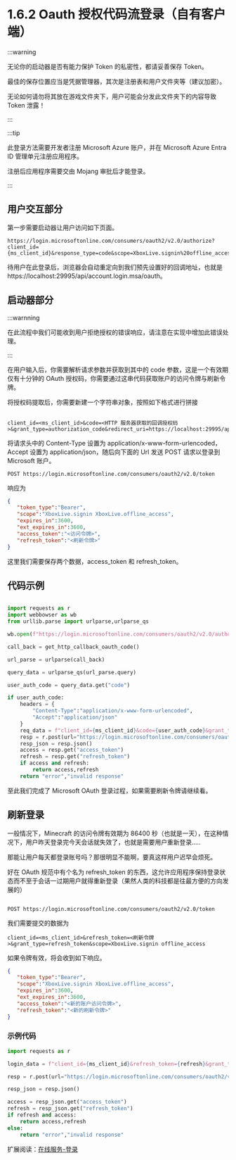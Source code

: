 # 1.6.2 Oauth 授权代码流登录（自有客户端）

:::warning

无论你的启动器是否有能力保护 Token 的私密性，都请妥善保存 Token。

最佳的保存位置应当是凭据管理器，其次是注册表和用户文件夹等（建议加密）。

无论如何请勿将其放在游戏文件夹下，用户可能会分发此文件夹下的内容导致 Token 泄露！

:::

:::tip

此登录方法需要开发者注册 Microsoft Azure 账户，并在 Microsoft Azure Entra ID 管理单元注册应用程序。

注册后应用程序需要交由 Mojang 审批后才能登录。

:::

## 用户交互部分


第一步需要启动器让用户访问如下页面。

```
https://login.microsoftonline.com/consumers/oauth2/v2.0/authorize?client_id={ms_client_id}&response_type=code&scope=XboxLive.signin%20offline_access&redirect_uri=http%3A%2F%2Flocalhost:29995/api/account.login.msa/oauth

```

待用户在此登录后，浏览器会自动重定向到我们预先设置好的回调地址，也就是 https://localhost:29995/api/account.login.msa/oauth。

## 启动器部分

:::warnning

在此流程中我们可能收到用户拒绝授权的错误响应，请注意在实现中增加此错误处理。

:::

在用户输入后，你需要解析请求参数并获取到其中的 code 参数，这是一个有效期仅有十分钟的 OAuth 授权码，你需要通过这串代码获取账户的访问令牌与刷新令牌。

将授权码提取后，你需要新建一个字符串对象，按照如下格式进行拼接

```http

client_id=<ms_client_id>&code=<HTTP 服务器获取的回调授权码>&grant_type=authorization_code&redirect_uri=https://localhost:29995/api/account.login.msa/oauth&scope=XboxLive.signin%20offline_access

```

将请求头中的 Content-Type 设置为 application/x-www-form-urlencoded，Accept 设置为 application/json，随后向下面的 Url 发送 POST 请求以登录到 Microsoft 账户。

```http
POST https://login.microsoftonline.com/consumers/oauth2/v2.0/token
```

响应为

```json
{
   "token_type":"Bearer",
   "scope":"XboxLive.signin XboxLive.offline_access",
   "expires_in":3600,
   "ext_expires_in":3600,
   "access_token":"<访问令牌>",
   "refresh_token":"<刷新令牌>"
}

```

这里我们需要保存两个数据，access_token 和 refresh_token。

## 代码示例

```python

import requests as r
import webbowser as wb
from urllib.parse import urlparse,urlparse_qs

wb.open(f"https://login.microsoftonline.com/consumers/oauth2/v2.0/authorize?client_id={ms_client_id}&response_type=code&scope=XboxLive.signin%20offline_access&redirect_uri=http%3A%2F%2Flocalhost:29995/api/account.login.msa/oauth")

call_back = get_http_callback_oauth_code()

url_parse = urlparse(call_back)

query_data = urlparse_qs(url_parse.query)

user_auth_code = query_data.get("code")

if user_auth_code:
    headers = {
        "Content-Type":"application/x-www-form-urlencoded",
        "Accept":"application/json"
    }
    req_data = f"client_id={ms_client_id}&code={user_auth_code}&grant_type=authorization_code&redirect_uri=https://login.live.com/oauth20_desktop.srf&scope=XboxLive.signin%20offline_access"  
    resp = r.post(url="https://login.microsoftonline.com/consumers/oauth2/v2.0/token",headers=headers,data=req_data)
    resp_json = resp.json()
    access = resp.get("access_token")
    refresh = resp.get("refresh_token")
    if access and refresh:
        return access,refresh
    return "error","invalid response"

```

至此我们完成了 Microsoft OAuth 登录过程，如果需要刷新令牌请继续看。

## 刷新登录

一般情况下，Minecraft 的访问令牌有效期为 86400 秒（也就是一天），在这种情况下，用户昨天登录完今天会话就失效了，也就是需要用户重新登录.....

那能让用户每天都登录账号吗？那很明显不能啊，要真这样用户迟早会烦死。

好在 OAuth 规范中有个名为 refresh_token 的东西，这允许应用程序保持登录状态而不至于会话一过期用户就得重新登录（果然人类的科技都是往最方便的方向发展的）

```http

POST https://login.microsoftonline.com/consumers/oauth2/v2.0/token

```

我们需要提交的数据为

```http
client_id=<ms_client_id>&refresh_token=<刷新令牌>&grant_type=refresh_token&scope=XboxLive.signin offline_access
```

如果令牌有效，将会收到如下响应。

```json
{
   "token_type":"Bearer",
   "scope":"XboxLive.signin XboxLive.offline_access",
   "expires_in":3600,
   "ext_expires_in":3600,
   "access_token":"<新的账户访问令牌>",
   "refresh_token":"<新的刷新令牌>"
}
```

### 示例代码

```python
import requests as r

login_data = f"client_id={ms_client_id}&refresh_token={refresh}&grant_type=refresh_token&scope=XboxLive.signin offline_access"

resp = r.post(url="https://login.microsoftonline.com/consumers/oauth2/v2.0/token",headers=headers,data=login_data)

resp_json = resp.json()

access = resp_json.get("access_token")
refresh = resp_json.get("refresh_token")
if refresh and access:
    return access,refresh
else:
    return "error","invalid response"
```

扩展阅读：[在线服务-登录](../online.service/login)